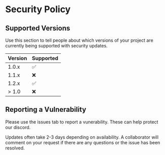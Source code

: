 # Security Policy

## Supported Versions

Use this section to tell people about which versions of your project are
currently being supported with security updates.

| Version | Supported          |
| ------- | ------------------ |
| 1.0.x   | :white_check_mark: |
| 1.1.x   | :x:                |
| 1.2.x   | :white_check_mark: |
| > 1.0   | :x:                |

## Reporting a Vulnerability

Please use the issues tab to report a vunerability. These can help protect our discord.

Updates often take 2-3 days depending on availability. A collaborator will comment on your request if there are any questions or the issue has been resolved.
